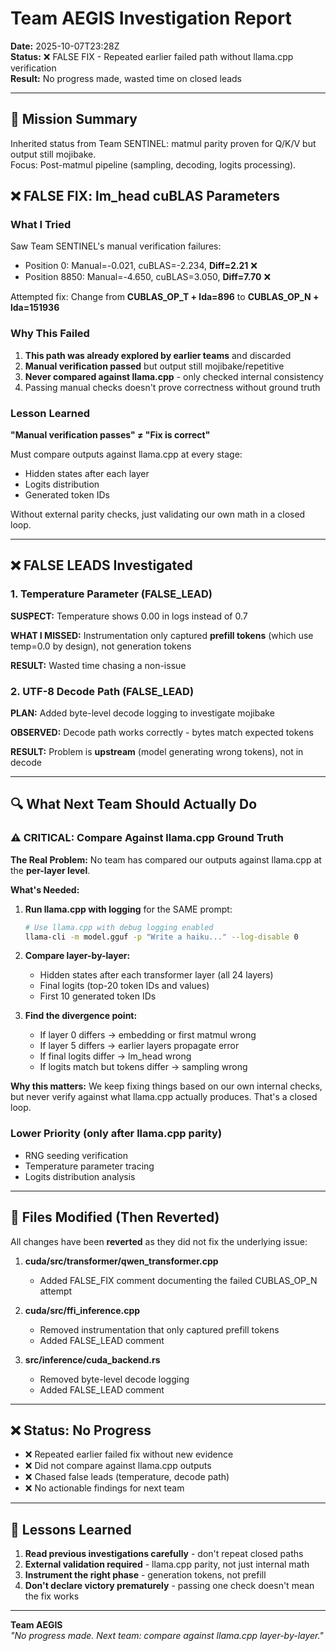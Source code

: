 # Team AEGIS Investigation Report

**Date:** 2025-10-07T23:28Z  
**Status:** ❌ FALSE FIX - Repeated earlier failed path without llama.cpp verification  
**Result:** No progress made, wasted time on closed leads

---

## 🎯 Mission Summary

Inherited status from Team SENTINEL: matmul parity proven for Q/K/V but output still mojibake.  
Focus: Post-matmul pipeline (sampling, decoding, logits processing).

## ❌ FALSE FIX: lm_head cuBLAS Parameters

### What I Tried

Saw Team SENTINEL's manual verification failures:
- Position 0: Manual=-0.021, cuBLAS=-2.234, **Diff=2.21** ❌
- Position 8850: Manual=-4.650, cuBLAS=3.050, **Diff=7.70** ❌

Attempted fix: Change from **CUBLAS_OP_T + lda=896** to **CUBLAS_OP_N + lda=151936**

### Why This Failed

1. **This path was already explored by earlier teams** and discarded
2. **Manual verification passed** but output still mojibake/repetitive
3. **Never compared against llama.cpp** - only checked internal consistency
4. Passing manual checks doesn't prove correctness without ground truth

### Lesson Learned

**"Manual verification passes" ≠ "Fix is correct"**

Must compare outputs against llama.cpp at every stage:
- Hidden states after each layer
- Logits distribution  
- Generated token IDs

Without external parity checks, just validating our own math in a closed loop.

---

## ❌ FALSE LEADS Investigated

### 1. Temperature Parameter (FALSE_LEAD)

**SUSPECT:** Temperature shows 0.00 in logs instead of 0.7

**WHAT I MISSED:** Instrumentation only captured **prefill tokens** (which use temp=0.0 by design), not generation tokens

**RESULT:** Wasted time chasing a non-issue

### 2. UTF-8 Decode Path (FALSE_LEAD)

**PLAN:** Added byte-level decode logging to investigate mojibake

**OBSERVED:** Decode path works correctly - bytes match expected tokens

**RESULT:** Problem is **upstream** (model generating wrong tokens), not in decode

---

## 🔍 What Next Team Should Actually Do

### ⚠️ CRITICAL: Compare Against llama.cpp Ground Truth

**The Real Problem:** No team has compared our outputs against llama.cpp at the **per-layer level**.

**What's Needed:**

1. **Run llama.cpp with logging** for the SAME prompt:
   ```bash
   # Use llama.cpp with debug logging enabled
   llama-cli -m model.gguf -p "Write a haiku..." --log-disable 0
   ```

2. **Compare layer-by-layer:**
   - Hidden states after each transformer layer (all 24 layers)
   - Final logits (top-20 token IDs and values)
   - First 10 generated token IDs

3. **Find the divergence point:**
   - If layer 0 differs → embedding or first matmul wrong
   - If layer 5 differs → earlier layers propagate error
   - If final logits differ → lm_head wrong
   - If logits match but tokens differ → sampling wrong

**Why this matters:** We keep fixing things based on our own internal checks, but never verify against what llama.cpp actually produces. That's a closed loop.

### Lower Priority (only after llama.cpp parity)

- RNG seeding verification
- Temperature parameter tracing  
- Logits distribution analysis

---

## 📁 Files Modified (Then Reverted)

All changes have been **reverted** as they did not fix the underlying issue:

1. **cuda/src/transformer/qwen_transformer.cpp**
   - Added FALSE_FIX comment documenting the failed CUBLAS_OP_N attempt
   
2. **cuda/src/ffi_inference.cpp**
   - Removed instrumentation that only captured prefill tokens
   - Added FALSE_LEAD comment

3. **src/inference/cuda_backend.rs**
   - Removed byte-level decode logging
   - Added FALSE_LEAD comment

---

## ❌ Status: No Progress

- ❌ Repeated earlier failed fix without new evidence
- ❌ Did not compare against llama.cpp outputs
- ❌ Chased false leads (temperature, decode path)
- ❌ No actionable findings for next team

---

## 📝 Lessons Learned

1. **Read previous investigations carefully** - don't repeat closed paths
2. **External validation required** - llama.cpp parity, not just internal math
3. **Instrument the right phase** - generation tokens, not prefill
4. **Don't declare victory prematurely** - passing one check doesn't mean the fix works

---

**Team AEGIS**  
*"No progress made. Next team: compare against llama.cpp layer-by-layer."*
